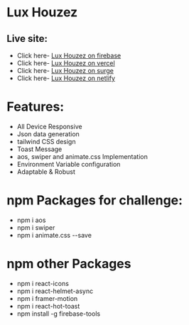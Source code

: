 # Lux Houzez

## Live site:

- Click here- [Lux Houzez on firebase](https://lux-houses.web.app/)
- Click here- [Lux Houzez on vercel](https://ph-a9-by-khaled.vercel.app/)
- Click here- [Lux Houzez on surge](https://ph-a9-by-khaled.surge.sh/)
- Click here- [Lux Houzez on netlify](https://ph-a9-by-khaled.netlify.app/)

# Features:

- All Device Responsive
- Json data generation
- tailwind CSS design
- Toast Message
- aos, swiper and animate.css Implementation
- Environment Variable configuration
- Adaptable & Robust

# npm Packages for challenge:

- npm i aos
- npm i swiper
- npm i animate.css --save

# npm other Packages

- npm i react-icons
- npm i react-helmet-async
- npm i framer-motion
- npm i react-hot-toast
- npm install -g firebase-tools
